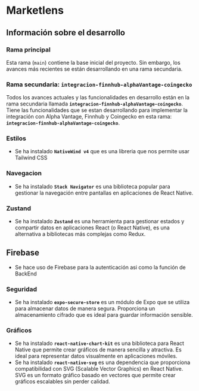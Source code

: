 # Marketlens

## Información sobre el desarrollo

### Rama principal

Esta rama (`main`) contiene la base inicial del proyecto. Sin embargo, los avances más recientes se están desarrollando en una rama secundaria.

### Rama secundaria: `integracion-finnhub-alphaVantage-coingecko`

Todos los avances actuales y las funcionalidades en desarrollo están en la rama secundaria llamada **`integracion-finnhub-alphaVantage-coingecko`**.
Tiene las funcionalidades que se estan desarrollando para implementar la integración con Alpha Vantage, Finnhub y Coingecko en esta rama: **`integracion-finnhub-alphaVantage-coingecko`**.

### Estilos

- Se ha instalado **`NativeWind v4`** que es una libreria que nos permite usar Tailwind CSS

### Navegacion
- Se ha instalado **`Stack Navigator`**  es una biblioteca popular para gestionar la navegación entre pantallas en aplicaciones de React Native.

### Zustand
- Se ha instalado **`Zustand`**  es una herramienta para gestionar estados y compartir datos en aplicaciones React (o React Native), es una alternativa a bibliotecas más complejas como Redux.

## Firebase

- Se hace uso de Firebase para la autenticación asi como la función de BackEnd

### Seguridad

- Se ha instalado **`expo-secure-store`**  es un módulo de Expo que se utiliza para almacenar datos de manera segura. Proporciona un almacenamiento cifrado que es ideal para guardar información sensible.

### Gráficos

- Se ha instalado **`react-native-chart-kit`**  es una biblioteca para React Native que permite crear gráficos de manera sencilla y atractiva. Es ideal para representar datos visualmente en aplicaciones móviles.
- Se ha instalado **`react-native-svg`**  es una dependencia que proporciona compatibilidad con SVG (Scalable Vector Graphics) en React Native. SVG es un formato gráfico basado en vectores que permite crear gráficos escalables sin perder calidad.
